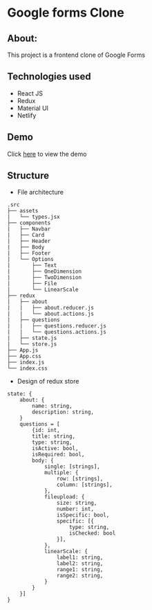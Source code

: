 # Google forms Clone

## About:

This project is a frontend clone of Google Forms

## Technologies used

- React JS
- Redux
- Material UI
- Netlify

## Demo

Click [here](https://62a231fa8fbef00008d28f38--willowy-youtiao-2aa222.netlify.app/) to view the demo

## Structure
- File architecture
```
.src
├── assets
|   └── types.jsx
├── components
|   ├── Navbar
|   ├── Card
|   ├── Header
|   ├── Body
|   ├── Footer
|   └── Options
|       ├── Text
|       ├── OneDimension
|       ├── TwoDimension
|       ├── File
|       └── LinearScale
├── redux
|   ├── about
|   |   ├── about.reducer.js
|   |   └── about.actions.js
|   ├── questions
|   |   ├── questions.reducer.js
|   |   └── questions.actions.js
|   ├── state.js
|   └── store.js
├── App.js
├── App.css
├── index.js
└── index.css
```
- Design of redux store

```
state: {
    about: {
        name: string,
        description: string,
    }
    questions = [
        {id: int,
        title: string,
        type: string,
        isActive: bool,
        isRequired: bool,
        body: {
            single: [strings],
            multiple: {
                row: [strings],
                column: [strings],
            },
            fileupload: {
                size: string,
                number: int,
                isSpecific: bool,
                specific: [{
                    type: string,
                    isChecked: bool
                }],
            },
            linearScale: {
                label1: string,
                label2: string,
                range1: string,
                range2: string,
            }
        }
    }]
}
```
